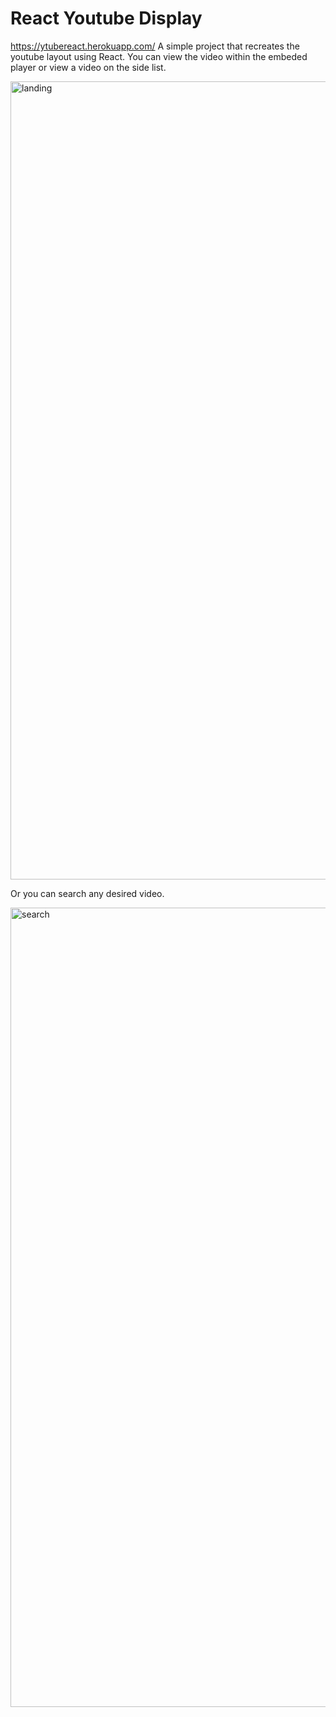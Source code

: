 # React Youtube Display
https://ytubereact.herokuapp.com/
A simple project that recreates the youtube layout using React. You can view the video within the embeded player
or view a video on the side list.

<img width="1277" alt="landing" src="https://user-images.githubusercontent.com/24966013/30655453-ed68a72c-9dfe-11e7-8051-f6eb19d669eb.png">

Or you can search any desired video.

<img width="1279" alt="search" src="https://user-images.githubusercontent.com/24966013/30655524-27ba4d72-9dff-11e7-80f7-3c11c02773ac.png">
